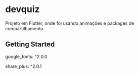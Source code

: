 # devquiz

Projeto em Flutter, onde foi usando animações e packages de compartilhamento.

## Getting Started

 google_fonts: ^2.0.0
 
 share_plus: ^2.0.1

